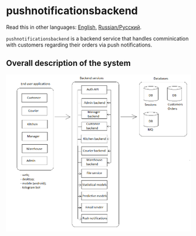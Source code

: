 # pushnotificationsbackend

Read this in other languages: [English](pushnotificationsbackend.md), [Russian/Русский](pushnotificationsbackend.ru.md). 

`pushnotificationsbackend` is a backend service that handles comminication with customers regarding their orders via push notifications.

## Overall description of the system 

![system_overall](../img/system_overall.png)
